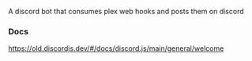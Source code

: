 A discord bot that consumes plex web hooks and posts them on discord

### Docs

https://old.discordjs.dev/#/docs/discord.js/main/general/welcome
